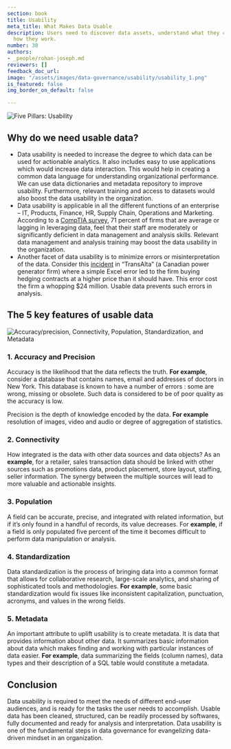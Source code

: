 ```yaml
---
section: book
title: Usability
meta_title: What Makes Data Usable
description: Users need to discover data assets, understand what they contain, and
  how they work.
number: 30
authors:
- _people/rohan-joseph.md
reviewers: []
feedback_doc_url:
image: "/assets/images/data-governance/usability/usability_1.png"
is_featured: false
img_border_on_default: false

---
```

![Five Pillars: Usability](/assets/images/data-governance/usability/usability_1.png)

## Why do we need usable data?

* Data usability is needed to increase the degree to which data can be used for actionable analytics. It also includes easy to use applications which would increase data interaction. This would help in creating a common data language for understanding organizational performance. We can use data dictionaries and metadata repository to improve usability. Furthermore, relevant training and access to datasets would also boost the data usability in the organization.
* Data usability is applicable in all the different functions of an enterprise – IT, Products, Finance, HR, Supply Chain, Operations and Marketing. According to a [CompTIA survey](https://www.cio.com/article/2382064/big-data/how-to-close-the-big-data-skills-gap-by-training-your-it-staff.html), 71 percent of firms that are average or lagging in leveraging data, feel that their staff are moderately or significantly deficient in data management and analysis skills. Relevant data management and analysis training may boost the data usability in the organization.
* Another facet of data usability is to minimize errors or misinterpretation of the data. Consider this [incident](https://www.theglobeandmail.com/report-on-business/human-error-costs-transalta-24-million-on-contract-bids/article18285651/) in “TransAlta” (a Canadian power generator firm) where a simple Excel error led to the firm buying hedging contracts at a higher price than it should have. This error cost the firm a whopping $24 million. Usable data prevents such errors in analysis.

## The 5 key features of usable data

![Accuracy/precision, Connectivity, Population, Standardization, and Metadata](/assets/images/data-governance/usability/usability_2.png)

### 1. Accuracy and Precision

Accuracy is the likelihood that the data reflects the truth. **For example**, consider a database that contains names, email and addresses of doctors in New York. This database is known to have a number of errors : some are wrong, missing or obsolete. Such data is considered to be of poor quality as the accuracy is low.

Precision is the depth of knowledge encoded by the data. **For example** resolution of images, video and audio or degree of aggregation of statistics.

### 2. Connectivity

How integrated is the data with other data sources and data objects? As an **example**, for a retailer, sales transaction data should be linked with other sources such as promotions data, product placement, store layout, staffing, seller information. The synergy between the multiple sources will lead to more valuable and actionable insights.

### 3. Population

A field can be accurate, precise, and integrated with related information, but if it’s only found in a handful of records, its value decreases. For **example**, if a field is only populated five percent of the time it becomes difficult to perform data manipulation or analysis.

### 4. Standardization

Data standardization is the process of bringing data into a common format that allows for collaborative research, large-scale analytics, and sharing of sophisticated tools and methodologies. **For example**, some basic standardization would fix issues like inconsistent capitalization, punctuation, acronyms, and values in the wrong fields.

### 5. Metadata

An important attribute to uplift usability is to create metadata. It is data that provides information about other data. It summarizes basic information about data which makes finding and working with particular instances of data easier. **For example**, data summarizing the fields (column names), data types and their description of a SQL table would constitute a metadata.

## Conclusion

Data usability is required to meet the needs of different end-user audiences, and is ready for the tasks the user needs to accomplish. Usable data has been cleaned, structured, can be readily processed by softwares, fully documented and ready for analysis and interpretation. Data usability is one of the fundamental steps in data governance for evangelizing data-driven mindset in an organization.
